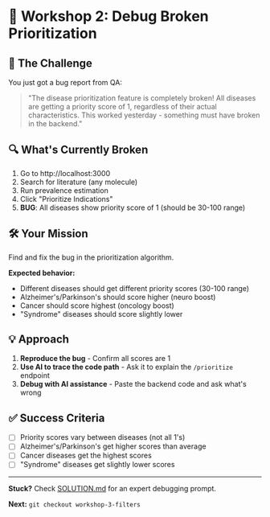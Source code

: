 # 🐛 Workshop 2: Debug Broken Prioritization

## 🎯 The Challenge

You just got a bug report from QA:

> "The disease prioritization feature is completely broken! All diseases are getting a priority score of 1, regardless of their actual characteristics. This worked yesterday - something must have broken in the backend."

## 🔍 What's Currently Broken

1. Go to http://localhost:3000
2. Search for literature (any molecule)
3. Run prevalence estimation 
4. Click "Prioritize Indications"
5. **BUG**: All diseases show priority score of 1 (should be 30-100 range)

## 🛠️ Your Mission

Find and fix the bug in the prioritization algorithm.

**Expected behavior:**
- Different diseases should get different priority scores (30-100 range)
- Alzheimer's/Parkinson's should score higher (neuro boost)
- Cancer should score highest (oncology boost)
- "Syndrome" diseases should score slightly lower

## 💡 Approach

1. **Reproduce the bug** - Confirm all scores are 1
2. **Use AI to trace the code path** - Ask it to explain the `/prioritize` endpoint
3. **Debug with AI assistance** - Paste the backend code and ask what's wrong

## ✅ Success Criteria

- [ ] Priority scores vary between diseases (not all 1's)
- [ ] Alzheimer's/Parkinson's get higher scores than average
- [ ] Cancer diseases get the highest scores
- [ ] "Syndrome" diseases get slightly lower scores

---

**Stuck?** Check [SOLUTION.md](./SOLUTION.md) for an expert debugging prompt.

**Next:** `git checkout workshop-3-filters` 